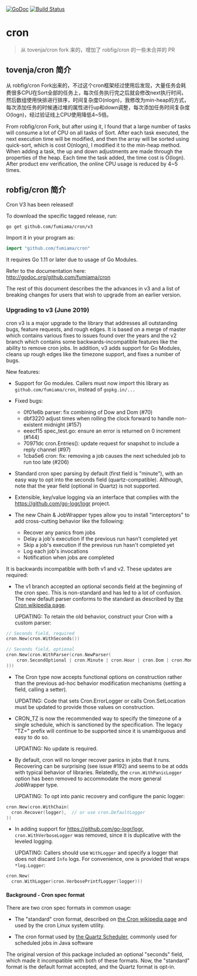[![GoDoc](http://godoc.org/github.com/fumiama/cron?status.png)](http://godoc.org/github.com/fumiama/cron)
[![Build Status](https://travis-ci.org/fumiama/cron.svg?branch=master)](https://travis-ci.org/fumiama/cron)

# cron

> 从 tovenja/cron fork 来的，增加了 robfig/cron 的一些未合并的 PR

## tovenja/cron 简介
从 robfig/cron Fork出来的，不过这个cron框架经过使用后发现，大量任务会耗费很多CPU在Sort全部的任务上，每次任务执行完之后就会修改next执行时间，然后数组使用快排进行排序，时间复杂度O(nlogn)，我修改为min-heap的方式，每次添加任务的时候通过堆的属性进行up和down调整，每次添加任务时间复杂度O(logn)，经过验证线上CPU使用降低4~5倍。

From robfig/cron Fork, but after using it, I found that a large number of tasks will consume a lot of CPU on all tasks of Sort. After each task executed, the next execution time will be modified, and then the array will be sorted using quick-sort, which is cost O(nlogn), I modified it to the min-heap method. When adding a task, the up and down adjustments are made through the properties of the heap. Each time the task added, the time cost is O(logn). After product env verification, the online CPU usage is reduced by 4~5 times.

## robfig/cron 简介
Cron V3 has been released!

To download the specific tagged release, run:
```bash
go get github.com/fumiama/cron/v3
```
Import it in your program as:
```go
import "github.com/fumiama/cron"
```
It requires Go 1.11 or later due to usage of Go Modules.

Refer to the documentation here:
http://godoc.org/github.com/fumiama/cron

The rest of this document describes the the advances in v3 and a list of
breaking changes for users that wish to upgrade from an earlier version.

### Upgrading to v3 (June 2019)

cron v3 is a major upgrade to the library that addresses all outstanding bugs,
feature requests, and rough edges. It is based on a merge of master which
contains various fixes to issues found over the years and the v2 branch which
contains some backwards-incompatible features like the ability to remove cron
jobs. In addition, v3 adds support for Go Modules, cleans up rough edges like
the timezone support, and fixes a number of bugs.

New features:

- Support for Go modules. Callers must now import this library as
  `github.com/fumiama/cron`, instead of `gopkg.in/...`

- Fixed bugs:
  - 0f01e6b parser: fix combining of Dow and Dom (#70)
  - dbf3220 adjust times when rolling the clock forward to handle non-existent midnight (#157)
  - eeecf15 spec_test.go: ensure an error is returned on 0 increment (#144)
  - 70971dc cron.Entries(): update request for snapshot to include a reply channel (#97)
  - 1cba5e6 cron: fix: removing a job causes the next scheduled job to run too late (#206)

- Standard cron spec parsing by default (first field is "minute"), with an easy
  way to opt into the seconds field (quartz-compatible). Although, note that the
  year field (optional in Quartz) is not supported.

- Extensible, key/value logging via an interface that complies with
  the https://github.com/go-logr/logr project.

- The new Chain & JobWrapper types allow you to install "interceptors" to add
  cross-cutting behavior like the following:
  - Recover any panics from jobs
  - Delay a job's execution if the previous run hasn't completed yet
  - Skip a job's execution if the previous run hasn't completed yet
  - Log each job's invocations
  - Notification when jobs are completed

It is backwards incompatible with both v1 and v2. These updates are required:

- The v1 branch accepted an optional seconds field at the beginning of the cron
  spec. This is non-standard and has led to a lot of confusion. The new default
  parser conforms to the standard as described by [the Cron wikipedia page].

  UPDATING: To retain the old behavior, construct your Cron with a custom
  parser:
```go
// Seconds field, required
cron.New(cron.WithSeconds())

// Seconds field, optional
cron.New(cron.WithParser(cron.NewParser(
	cron.SecondOptional | cron.Minute | cron.Hour | cron.Dom | cron.Month | cron.Dow | cron.Descriptor,
)))
```
- The Cron type now accepts functional options on construction rather than the
  previous ad-hoc behavior modification mechanisms (setting a field, calling a setter).

  UPDATING: Code that sets Cron.ErrorLogger or calls Cron.SetLocation must be
  updated to provide those values on construction.

- CRON_TZ is now the recommended way to specify the timezone of a single
  schedule, which is sanctioned by the specification. The legacy "TZ=" prefix
  will continue to be supported since it is unambiguous and easy to do so.

  UPDATING: No update is required.

- By default, cron will no longer recover panics in jobs that it runs.
  Recovering can be surprising (see issue #192) and seems to be at odds with
  typical behavior of libraries. Relatedly, the `cron.WithPanicLogger` option
  has been removed to accommodate the more general JobWrapper type.

  UPDATING: To opt into panic recovery and configure the panic logger:
```go
cron.New(cron.WithChain(
  cron.Recover(logger),  // or use cron.DefaultLogger
))
```
- In adding support for https://github.com/go-logr/logr, `cron.WithVerboseLogger` was
  removed, since it is duplicative with the leveled logging.

  UPDATING: Callers should use `WithLogger` and specify a logger that does not
  discard `Info` logs. For convenience, one is provided that wraps `*log.Logger`:
```go
cron.New(
  cron.WithLogger(cron.VerbosePrintfLogger(logger)))
```

#### Background - Cron spec format

There are two cron spec formats in common usage:

- The "standard" cron format, described on [the Cron wikipedia page] and used by
  the cron Linux system utility.

- The cron format used by [the Quartz Scheduler], commonly used for scheduled
  jobs in Java software

[the Cron wikipedia page]: https://en.wikipedia.org/wiki/Cron
[the Quartz Scheduler]: http://www.quartz-scheduler.org/documentation/quartz-2.3.0/tutorials/tutorial-lesson-06.html

The original version of this package included an optional "seconds" field, which
made it incompatible with both of these formats. Now, the "standard" format is
the default format accepted, and the Quartz format is opt-in.
